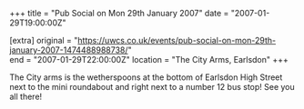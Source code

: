 +++
title = "Pub Social on Mon 29th January 2007"
date = "2007-01-29T19:00:00Z"

[extra]
original = "https://uwcs.co.uk/events/pub-social-on-mon-29th-january-2007-1474488988738/"    
end = "2007-01-29T22:00:00Z"
location = "The City Arms, Earlsdon"
+++

The City arms is the wetherspoons at the bottom of Earlsdon High Street next to the mini roundabout and right next to a number 12 bus stop\! See you all there\!

